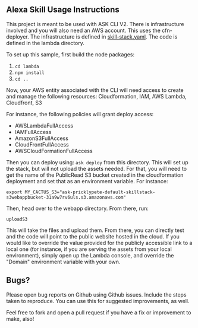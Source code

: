 ## Alexa Skill Usage Instructions

This project is meant to be used with ASK CLI V2. There is infrastructure involved and you will also need an AWS account. This uses the cfn-deployer. The infrastructure is defined in [skill-stack.yaml](./infrastructure/cfn-deployer/skill-stack.yaml). The code is defined in the lambda directory. 

To set up this sample, first build the node packages:

1. `cd lambda`
2. `npm install`
3. `cd ..`

Now, your AWS entity associated with the CLI will need access to create and manage the following resources: Cloudformation, IAM, AWS Lambda, Cloudfront, S3

For instance, the following policies will grant deploy access:
* AWSLambdaFullAccess
* IAMFullAccess
* AmazonS3FullAccess
* CloudFrontFullAccess
* AWSCloudFormationFullAccess

Then you can deploy using: `ask deploy` from this directory. This will set up the stack, but will not upload the assets needed. For that, you will need to get the name of the PublicRead S3 bucket created in the cloudformation deployment and set that as an environment variable. For instance: 

`export MY_CACTUS_S3="ask-pricklypete-default-skillstack-s3webappbucket-31a9w7rv6uls.s3.amazonaws.com"`

Then, head over to the webapp directory. From there, run:

`uploadS3`

This will take the files and upload them. From there, you can directly test and the code will point to the public website hosted in the cloud. If you would like to override the value provided for the publicly accessible link to a local one (for instance, if you are serving the assets from your local environment), simply open up the Lambda console, and override the "Domain" environment variable with your own. 

## Bugs?

Please open bug reports on Github using Github issues. Include the steps taken to reproduce. You can use this for suggested improvements, as well.

Feel free to fork and open a pull request if you have a fix or improvement to make, also!